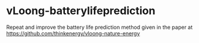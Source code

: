 # vLoong-batterylifeprediction
Repeat and improve the battery life prediction method given in the paper at https://github.com/thinkenergy/vloong-nature-energy

